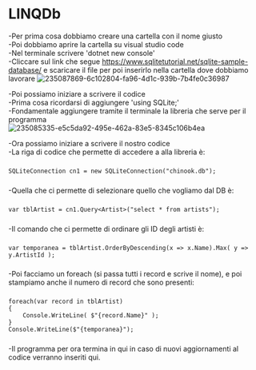 # LINQDb
-Per prima cosa dobbiamo creare una cartella con il nome giusto\
-Poi dobbiamo aprire la cartella su visual studio code\
-Nel terminale scrivere 'dotnet new console'\
-Cliccare sul link che segue https://www.sqlitetutorial.net/sqlite-sample-database/ e scaricare il file per poi inserirlo nella cartella dove dobbiamo lavorare
![235087869-6c102804-fa96-4d1c-939b-7b4fe0c36987](https://user-images.githubusercontent.com/116791046/236850632-7c789f8c-c005-4710-a40f-c0bbc00725cc.png)

-Poi possiamo iniziare a scrivere il codice\
-Prima cosa ricordarsi di aggiungere 'using SQLite;'\
-Fondamentale aggiungere tramite il terminale la libreria che serve per il programma\
![235085335-e5c5da92-495e-462a-83e5-8345c106b4ea](https://user-images.githubusercontent.com/116791046/236850462-7671171d-d328-4d9b-b190-a7de7cf9ca18.png)

-Ora possiamo iniziare a scrivere il nostro codice\
-La riga di codice che permette di accedere a alla libreria è: 
###
    SQLiteConnection cn1 = new SQLiteConnection("chinook.db");
###
-Quella che ci permette di selezionare quello che vogliamo dal DB è:
###
    var tblArtist = cn1.Query<Artist>("select * from artists");
###
-Il comando che ci permette di ordinare gli ID degli artisti è:
###
    var temporanea = tblArtist.OrderByDescending(x => x.Name).Max( y => y.ArtistId );
###
-Poi facciamo un foreach (si passa tutti i record e scrive il nome), e poi stampiamo anche il numero di record che sono presenti:
###
    foreach(var record in tblArtist)
    {
        Console.WriteLine( $"{record.Name}" );
    }
    Console.WriteLine($"{temporanea}");
###

-Il programma per ora termina in qui in caso di nuovi aggiornamenti al codice verranno inseriti qui.
